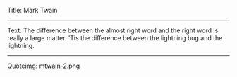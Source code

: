 Title: Mark Twain

----

Text: The difference between the almost right word and the right word is really a large matter. ’Tis the difference between the lightning bug and the lightning.

----

Quoteimg: mtwain-2.png
